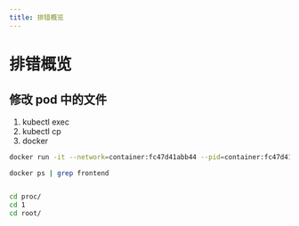 ```yaml
---
title: 排错概览
---
```


# 排错概览
## 修改 pod 中的文件
1. kubectl exec
2. kubectl cp
3. docker
```sh
docker run -it --network=container:fc47d41abb44 --pid=container:fc47d41abb44 --ipc=container:fc47d41abb44 itom-docker.shcartifactory.swinfra.net/shared/opensuse-base:15.1 sh

docker ps | grep frontend


cd proc/
cd 1
cd root/
```